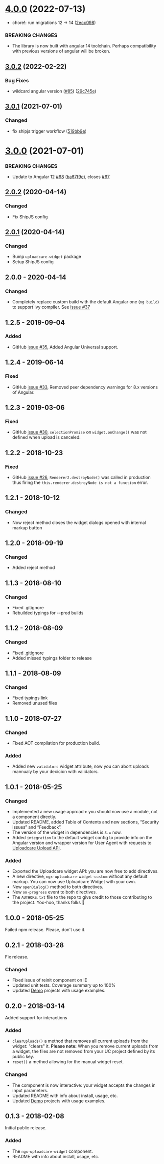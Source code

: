 # [4.0.0](https://github.com/uploadcare/ngx-uploadcare-widget/compare/v3.0.2...v4.0.0) (2022-07-13)


* chore!: run migrations 12 -> 14 ([2ecc098](https://github.com/uploadcare/ngx-uploadcare-widget/commit/2ecc0987711dcad79760375e12bda9a7469017c8))


### BREAKING CHANGES

* The library is now built with angular 14 toolchain. Perhaps compatibility with previous versions of angular will be broken.



## [3.0.2](https://github.com/uploadcare/ngx-uploadcare-widget/compare/v3.0.1...v3.0.2) (2022-02-22)


### Bug Fixes

* wildcard angular version ([#85](https://github.com/uploadcare/ngx-uploadcare-widget/issues/85)) ([29c745e](https://github.com/uploadcare/ngx-uploadcare-widget/commit/29c745ef5f2e95354ee64719eb2b472297a53935))



## [3.0.1](https://github.com/uploadcare/ngx-uploadcare-widget/compare/v3.0.0...v3.0.1) (2021-07-01)

### Changed

* fix shipjs trigger workflow ([519bb9e](https://github.com/uploadcare/ngx-uploadcare-widget/commit/519bb9e52a6be86cbacd84b709dff22fd8860858))

# [3.0.0](https://github.com/uploadcare/ngx-uploadcare-widget/compare/v2.0.2...v3.0.0) (2021-07-01)

### BREAKING CHANGES

* Update to Angular 12 [#68](https://github.com/uploadcare/ngx-uploadcare-widget/issues/68) ([ba67f9e](https://github.com/uploadcare/ngx-uploadcare-widget/commit/ba67f9ee44fc1a627fbfc192f9517493779e9dc8)), closes [#67](https://github.com/uploadcare/ngx-uploadcare-widget/issues/67)



## [2.0.2](https://github.com/uploadcare/ngx-uploadcare-widget/compare/v2.0.1...v2.0.2) (2020-04-14)

### Changed

* Fix ShipJS config

## [2.0.1](https://github.com/uploadcare/ngx-uploadcare-widget/compare/v2.0.0...v2.0.1) (2020-04-14)

### Changed

* Bump `uploadcare-widget` package
* Setup ShipJS config

## 2.0.0 - 2020-04-14

### Changed

* Completely replace custom build with the default Angular one (`ng build`) to support Ivy compiler.
  See [issue #37](https://github.com/uploadcare/ngx-uploadcare-widget/issues/37)

## 1.2.5 - 2019-09-04

### Added

* GitHub [issue #35](https://github.com/uploadcare/ngx-uploadcare-widget/issues/35),
  Added Angular Universal support.

## 1.2.4 - 2019-06-14

### Fixed

* GitHub [issue #33](https://github.com/uploadcare/ngx-uploadcare-widget/issues/33),
  Removed peer dependency warnings for 8.x versions of Angular.

## 1.2.3 - 2019-03-06

### Fixed

* GitHub [issue #30](https://github.com/uploadcare/ngx-uploadcare-widget/issues/30),
  `selectionPromise` on `widget.onChange()` was not defined when upload is canceled.

## 1.2.2 - 2018-10-23

### Fixed

* GitHub [issue #26](https://github.com/uploadcare/ngx-uploadcare-widget/issues/26),
  `Renderer2.destroyNode()` was called in production thus firing the
  `this.renderer.destroyNode is not a function` error.

## 1.2.1 - 2018-10-12

### Changed

* Now reject method closes the widget dialogs opened with internal markup button

## 1.2.0 - 2018-09-19

### Changed

* Added reject method

## 1.1.3 - 2018-08-10

### Changed

* Fixed .gitignore
* Rebuilded typings for --prod builds

## 1.1.2 - 2018-08-09

### Changed

* Fixed .gitignore
* Added missed typings folder to release

## 1.1.1 - 2018-08-09

### Changed

* Fixed typings link
* Removed unused files

## 1.1.0 - 2018-07-27

### Changed

* Fixed AOT compilation for production build.

### Added

* Added new `validators` widget attribute, now you can abort uploads mannualy by your decicion with validators.

## 1.0.1 - 2018-05-25

### Changed

* Implemented a new usage approach: you should now use a module, not a component directly.
* Updated README, added Table of Contents and new sections, “Security issues” and “Feedback”.
* The version of the widget in dependencies is `3.x` now.
* Added `integration` to the default widget config to provide info
  on the Angular version and wrapper version for User Agent with requests
  to [Uploadcare Upload API](https://uploadcare.com/docs/api_reference/upload/).

### Added

* Exported the Uploadcare widget API: you are now free to add directives.
* A new directive, `ngx-uploadcare-widget-custom` without any default markup.
  You can now use Uploadcare Widget with your own.
* New `openDialog()` method to both directives.
* New `on-progress` event to both directives.
* The `AUTHORS.txt` file to the repo to give credit to those contributing to
  the project. Yoo-hoo, thanks folks 💛

## 1.0.0 - 2018-05-25

Failed npm release. Please, don't use it.

## 0.2.1 - 2018-03-28

Fix release.

### Changed

* Fixed issue of reinit component on IE
* Updated unit tests. Coverage summary up to 100%
* Updated [Demo](/demo) projects with usage examples.

## 0.2.0 - 2018-03-14

Added support for interactions

### Added

* `clearUploads()` a method that removes all current uploads from the widget: "clears" it.
**Please note:** When you remove current uploads from a widget, the files are not removed from your UC project defined by its public key.
* `reset()` a method allowing for the manual widget reset.

### Changed

* The component is now interactive: your widget accepts the changes in input parameters.
* Updated README with info about install, usage, etc.
* Updated [Demo](/demo) projects with usage examples.

## 0.1.3 - 2018-02-08

Initial public release.

### Added

* The `ngx-uploadcare-widget` component.
* README with info about install, usage, etc.
